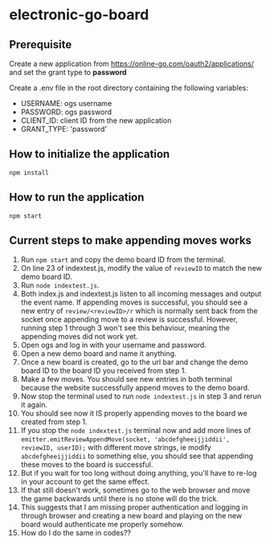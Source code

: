 # electronic-go-board

## Prerequisite

Create a new application from https://online-go.com/oauth2/applications/ and set the grant type to **password**

Create a .env file in the root directory containing the following variables:
- USERNAME: ogs username
- PASSWORD: ogs password
- CLIENT_ID: client ID from the new application
- GRANT_TYPE: 'password'

## How to initialize the application

`npm install`

## How to run the application

`npm start`

## Current steps to make appending moves works

1. Run `npm start` and copy the demo board ID from the terminal.
2. On line 23 of indextest.js, modify the value of `reviewID` to match the new demo board ID.
3. Run `node indextest.js`.
4. Both index.js and indextest.js listen to all incoming messages and output the event name. If appending moves is successful, you should see a new entry of `review/<reviewID>/r` which is normally sent back from the socket once appending move to a review is successful. However, running step 1 through 3 won't see this behaviour, meaning the appending moves did not work yet.
5. Open ogs and log in with your username and password.
6. Open a new demo board and name it anything.
7. Once a new board is created, go to the url bar and change the demo board ID to the board ID you received from step 1.
8. Make a few moves. You should see new entries in both terminal because the website successfully append moves to the demo board.
9. Now stop the terminal used to run `node indextest.js` in step 3 and rerun it again.
10. You should see now it IS properly appending moves to the board we created from step 1.
11. If you stop the `node indextest.js` terminal now and add more lines of `emitter.emitReviewAppendMove(socket, 'abcdefgheeijjiddii', reviewID, userID);` with different move strings, ie modify `abcdefgheeijjiddii` to something else, you should see that appending these moves to the board is successful.
12. But if you wait for too long without doing anything, you'll have to re-log in your account to get the same effect.
13. If that still doesn't work, sometimes go to the web browser and move the game backwards until there is no stone will do the trick.
13. This suggests that I am missing proper authentication and logging in through browser and creating a new board and playing on the new board would authenticate me properly somehow. 
14. How do I do the same in codes??